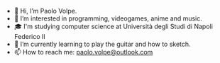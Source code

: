- 👋 Hi, I’m Paolo Volpe.
- 👀 I’m interested in programming, videogames, anime and music.
- 🎓 I'm studying computer science at Università degli Studi di Napoli Federico II
- 🌱 I’m currently learning to play the guitar and how to sketch.
- 📫 How to reach me: paolo.volpe@outlook.com
